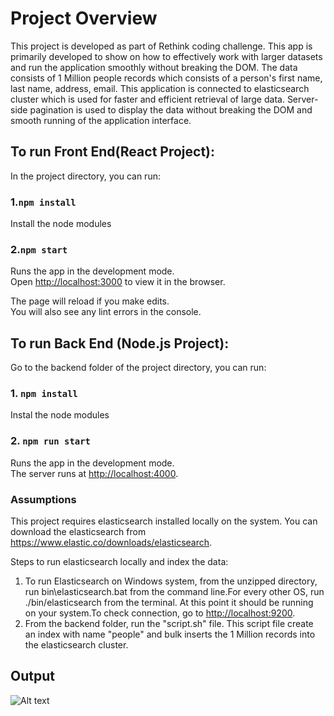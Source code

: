 # Project Overview

This project is developed as part of Rethink coding challenge. This app is primarily developed to show on how to effectively work with larger datasets and run the application smoothly without breaking the DOM. The data consists of 1 Million people records which consists of a person's first name, last name, address, email. This application is connected to elasticsearch cluster which is used for faster and efficient retrieval of large data. Server-side pagination is used to display the data without breaking the DOM and smooth running of the application interface.

## To run Front End(React Project):

In the project directory, you can run:

### 1.`npm install` 
 Install the node modules
 
### 2.`npm start`

Runs the app in the development mode.\
Open [http://localhost:3000](http://localhost:3000) to view it in the browser.

The page will reload if you make edits.\
You will also see any lint errors in the console.

## To run Back End (Node.js Project):

Go to the backend folder of the project directory, you can run:

### 1. `npm install`

Instal the node modules

### 2. `npm run start`

Runs the app in the development mode.\
The server runs at [http://localhost:4000](http://localhost:4000).

### Assumptions

This project requires elasticsearch installed locally on the system. You can download the elasticsearch from https://www.elastic.co/downloads/elasticsearch.

Steps to run elasticsearch locally and index the data:

1. To run Elasticsearch on Windows system, from the unzipped directory, run bin\elasticsearch.bat from the command line.For every other OS, run ./bin/elasticsearch from the terminal. At this point it should be running on your system.To check connection, go to [http://localhost:9200](http://localhost:9200).
2. From the backend folder, run the "script.sh" file. This script file create an index with name "people" and bulk inserts the 1 Million records into the elasticsearch cluster.

## Output

![Alt text](output.png?raw=true "Output")
